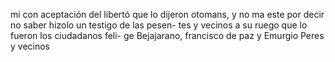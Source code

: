 mi con aceptación del libertó que lo dijeron otomans, y no ma este por decir no saber hizolo un testigo de las pesen- tes y vecinos a su ruego que lo fueron los ciudadanos feli- ge Bejajarano, francisco de paz y Emurgio Peres y vecinos